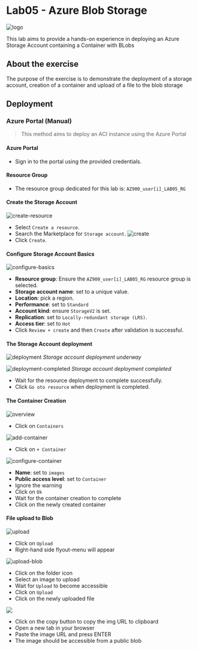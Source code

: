 # Lab05 - Azure Blob Storage

![logo](./img/00-logo.svg)

This lab aims to provide a hands-on experience in deploying an Azure Storage Account containing a Container with BLobs

## About the exercise

The purpose of the exercise is to demonstrate the deployment of a storage account, creation of a container and upload of a file to the blob storage

## Deployment

### Azure Portal (Manual)

> This method aims to deploy an ACI instance using the Azure Portal

#### Azure Portal

- Sign in to the portal using the provided credentials.
#### Resource Group

- The resource group dedicated for this lab is: `AZ900_user[i]_LAB05_RG`

#### Create the Storage Account
![create-resource](./img/01-create-resource.png)
- Select `Create a resource`.
- Search the Marketplace for `Storage account`.
![create](./img/02-create.png)
- Click `Create`.

#### Configure Storage Account Basics
 
![configure-basics](./img/03-configure-basics.png)
- **Resource group**: Ensure the `AZ900_user[i]_LAB05_RG` resource group is selected.
- **Storage account name**: set to a unique value.
- **Location**: pick a region.
- **Performance**: set to `Standard`
- **Account kind**: ensure `StorageV2` is set.
- **Replication**: set to `Locally-redundant storage (LRS)`.
- **Access tier**: set to `Hot`
- Click `Review + create` and then `Create` after validation is successful.

#### The Storage Account deployment
![deployment](./img/04-deployment.png)
*Storage account deployment underway*

![deployment-completed](./img/05-deployment-completed.png)
*Storage account deployment completed*
- Wait for the resource deployment to complete successfully.
- Click `Go oto resource` when deployment is completed.

#### The Container Creation

![overview](./img/06-overview.png)
- Click on `Containers`

![add-container](./img/07-add-container.png)
- Click on `+ Container`

![configure-container](./img/08-configure-container.png)
- **Name**: set to `images`
- **Public access level**: set to `Container`
- Ignore the warning
- Click on `Ok`
- Wait for the container creation to complete
- Click on the newly created container

#### File upload to Blob
![upload](./img/09-upload.png)
- Click on `Upload`
- Right-hand side flyout-menu will appear

![upload-blob](./img/10-upload-blob.png)
- Click on the folder icon
- Select an image to upload
- Wait for `Upload` to become accessible
- Click on `Upload`
- Click on the newly uploaded file

![](./img/11-img-url.png)
- Click on the copy button to copy the img URL to clipboard
- Open a new tab in your browser
- Paste the image URL and press ENTER
- The image should be accessible from a public blob
